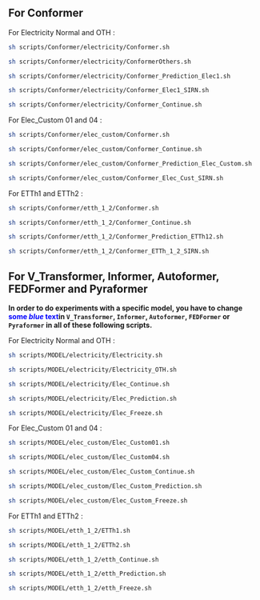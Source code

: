 ## For Conformer

For Electricity Normal and OTH :
```sh
sh scripts/Conformer/electricity/Conformer.sh

sh scripts/Conformer/electricity/ConformerOthers.sh

sh scripts/Conformer/electricity/Conformer_Prediction_Elec1.sh

sh scripts/Conformer/electricity/Conformer_Elec1_SIRN.sh

sh scripts/Conformer/electricity/Conformer_Continue.sh
```
For Elec_Custom 01 and 04 :
```sh
sh scripts/Conformer/elec_custom/Conformer.sh

sh scripts/Conformer/elec_custom/Conformer_Continue.sh

sh scripts/Conformer/elec_custom/Conformer_Prediction_Elec_Custom.sh

sh scripts/Conformer/elec_custom/Conformer_Elec_Cust_SIRN.sh
```
For ETTh1 and ETTh2 :
```sh
sh scripts/Conformer/etth_1_2/Conformer.sh

sh scripts/Conformer/etth_1_2/Conformer_Continue.sh

sh scripts/Conformer/etth_1_2/Conformer_Prediction_ETTh12.sh

sh scripts/Conformer/etth_1_2/Conformer_ETTh_1_2_SIRN.sh
```

## For V_Transformer, Informer, Autoformer, FEDFormer and Pyraformer  

**In order to do experiments with a specific model, you have to change <span style="color:blue">some *blue* text</span>in ``V_Transformer``, ``Informer``, ``Autoformer``, ``FEDFormer`` or ``Pyraformer`` in all of these following scripts.**

For Electricity Normal and OTH :
```sh
sh scripts/MODEL/electricity/Electricity.sh

sh scripts/MODEL/electricity/Electricity_OTH.sh

sh scripts/MODEL/electricity/Elec_Continue.sh

sh scripts/MODEL/electricity/Elec_Prediction.sh

sh scripts/MODEL/electricity/Elec_Freeze.sh
```
For Elec_Custom 01 and 04 :
```sh
sh scripts/MODEL/elec_custom/Elec_Custom01.sh

sh scripts/MODEL/elec_custom/Elec_Custom04.sh

sh scripts/MODEL/elec_custom/Elec_Custom_Continue.sh

sh scripts/MODEL/elec_custom/Elec_Custom_Prediction.sh

sh scripts/MODEL/elec_custom/Elec_Custom_Freeze.sh
```
For ETTh1 and ETTh2 :
```sh
sh scripts/MODEL/etth_1_2/ETTh1.sh

sh scripts/MODEL/etth_1_2/ETTh2.sh

sh scripts/MODEL/etth_1_2/etth_Continue.sh

sh scripts/MODEL/etth_1_2/etth_Prediction.sh

sh scripts/MODEL/etth_1_2/etth_Freeze.sh
```